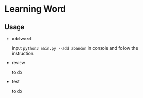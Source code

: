 # Learning Word

## Usage

- add word

  input `python3 main.py --add abandon` in console and follow the instruction.

- review

  to do

- test

  to do
